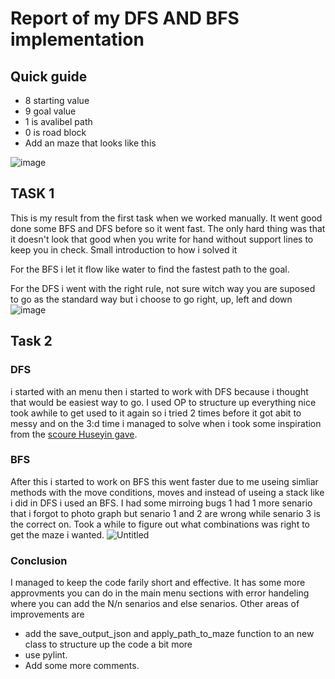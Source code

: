 # Report of my DFS AND BFS implementation

## Quick guide
- 8 starting value
- 9 goal value
- 1 is avalibel path
- 0 is road block
- Add an maze that looks like this
  
![image](https://github.com/MorrisSimons/SCH_Applied_ai_assignment_1/assets/38280463/09718d6d-8a28-460c-b749-ae97cb76d388)



## TASK 1

This is my result from the first task when we worked manually. It went good done some BFS and DFS before so it went fast. The only hard thing was that it doesn't look that good when you write for hand without support lines to keep you in check. Small introduction to how i solved it

For the BFS i let it flow like water to find the fastest path to the goal.

For the DFS i went with the right rule, not sure witch way you are suposed to go as the standard way but i choose to go right, up, left and down
![image](https://github.com/MorrisSimons/SCH_Applied_ai_assignment_1/assets/38280463/01cff01a-98d3-4a97-a439-50b08d10938a)


## Task 2

### DFS
i started with an menu then i started to work with DFS because i thought that would be easiest way to go. I used OP to structure up everything nice took awhile to get used to it again so i tried 2 times before it got abit to messy and on the 3:d time i managed to solve when i took some inspiration from the [scoure Huseyin gave](https://www.educative.io/answers/what-is-the-maze-problem). 

### BFS
After this i started to work on BFS this went faster due to me useing simliar methods with the move conditions, moves and instead of useing a stack like i did in DFS i used an BFS. I had some mirroing bugs 1 had 1 more senario that i forgot to photo graph but senario 1 and 2 are wrong while senario 3 is the correct on. Took a while to figure out what combinations was right to get the maze i wanted.
![Untitled](https://github.com/MorrisSimons/SCH_Applied_ai_assignment_1/assets/38280463/2ccebcb2-0509-493e-b66b-b4644cf93ad9)

### Conclusion 
I managed to keep the code farily short and effective. It has some more approvments you can do in the main menu sections with error handeling where you can add the N/n senarios and else senarios. Other areas of improvements are
- add the save_output_json and apply_path_to_maze function to an new class to structure up the code a bit more
- use pylint.
- Add some more comments.
